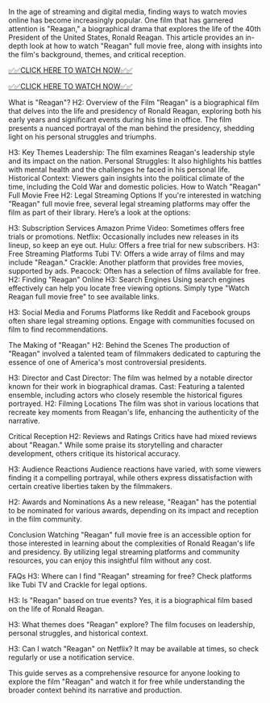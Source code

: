 In the age of streaming and digital media, finding ways to watch movies online has become increasingly popular. One film that has garnered attention is "Reagan," a biographical drama that explores the life of the 40th President of the United States, Ronald Reagan. This article provides an in-depth look at how to watch "Reagan" full movie free, along with insights into the film's background, themes, and critical reception.

[✅✅CLICK HERE TO WATCH NOW✅✅](https://freesingup.online/F)

[✅✅CLICK HERE TO WATCH NOW✅✅](https://freesingup.online/F)

What is "Reagan"?
H2: Overview of the Film
"Reagan" is a biographical film that delves into the life and presidency of Ronald Reagan, exploring both his early years and significant events during his time in office. The film presents a nuanced portrayal of the man behind the presidency, shedding light on his personal struggles and triumphs.

H3: Key Themes
Leadership: The film examines Reagan's leadership style and its impact on the nation.
Personal Struggles: It also highlights his battles with mental health and the challenges he faced in his personal life.
Historical Context: Viewers gain insights into the political climate of the time, including the Cold War and domestic policies.
How to Watch "Reagan" Full Movie Free
H2: Legal Streaming Options
If you're interested in watching "Reagan" full movie free, several legal streaming platforms may offer the film as part of their library. Here’s a look at the options:

H3: Subscription Services
Amazon Prime Video: Sometimes offers free trials or promotions.
Netflix: Occasionally includes new releases in its lineup, so keep an eye out.
Hulu: Offers a free trial for new subscribers.
H3: Free Streaming Platforms
Tubi TV: Offers a wide array of films and may include "Reagan."
Crackle: Another platform that provides free movies, supported by ads.
Peacock: Often has a selection of films available for free.
H2: Finding "Reagan" Online
H3: Search Engines
Using search engines effectively can help you locate free viewing options. Simply type "Watch Reagan full movie free" to see available links.

H3: Social Media and Forums
Platforms like Reddit and Facebook groups often share legal streaming options. Engage with communities focused on film to find recommendations.

The Making of "Reagan"
H2: Behind the Scenes
The production of "Reagan" involved a talented team of filmmakers dedicated to capturing the essence of one of America's most controversial presidents.

H3: Director and Cast
Director: The film was helmed by a notable director known for their work in biographical dramas.
Cast: Featuring a talented ensemble, including actors who closely resemble the historical figures portrayed.
H2: Filming Locations
The film was shot in various locations that recreate key moments from Reagan's life, enhancing the authenticity of the narrative.

Critical Reception
H2: Reviews and Ratings
Critics have had mixed reviews about "Reagan." While some praise its storytelling and character development, others critique its historical accuracy.

H3: Audience Reactions
Audience reactions have varied, with some viewers finding it a compelling portrayal, while others express dissatisfaction with certain creative liberties taken by the filmmakers.

H2: Awards and Nominations
As a new release, "Reagan" has the potential to be nominated for various awards, depending on its impact and reception in the film community.

Conclusion
Watching "Reagan" full movie free is an accessible option for those interested in learning about the complexities of Ronald Reagan's life and presidency. By utilizing legal streaming platforms and community resources, you can enjoy this insightful film without any cost.

FAQs
H3: Where can I find "Reagan" streaming for free?
Check platforms like Tubi TV and Crackle for legal options.

H3: Is "Reagan" based on true events?
Yes, it is a biographical film based on the life of Ronald Reagan.

H3: What themes does "Reagan" explore?
The film focuses on leadership, personal struggles, and historical context.

H3: Can I watch "Reagan" on Netflix?
It may be available at times, so check regularly or use a notification service.

This guide serves as a comprehensive resource for anyone looking to explore the film "Reagan" and watch it for free while understanding the broader context behind its narrative and production.
